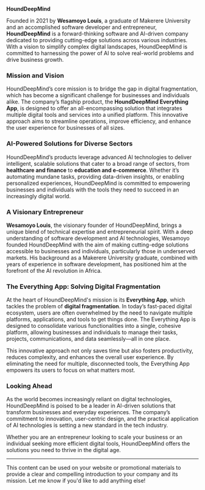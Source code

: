 **HoundDeepMind**

Founded in 2021 by **Wesamoyo Louis**, a graduate of Makerere University and an accomplished software developer and entrepreneur, **HoundDeepMind** is a forward-thinking software and AI-driven company dedicated to providing cutting-edge solutions across various industries. With a vision to simplify complex digital landscapes, HoundDeepMind is committed to harnessing the power of AI to solve real-world problems and drive business growth.

### Mission and Vision
HoundDeepMind’s core mission is to bridge the gap in digital fragmentation, which has become a significant challenge for businesses and individuals alike. The company’s flagship product, the **HoundDeepMind Everything App**, is designed to offer an all-encompassing solution that integrates multiple digital tools and services into a unified platform. This innovative approach aims to streamline operations, improve efficiency, and enhance the user experience for businesses of all sizes.

### AI-Powered Solutions for Diverse Sectors
HoundDeepMind’s products leverage advanced AI technologies to deliver intelligent, scalable solutions that cater to a broad range of sectors, from **healthcare and finance** to **education and e-commerce**. Whether it’s automating mundane tasks, providing data-driven insights, or enabling personalized experiences, HoundDeepMind is committed to empowering businesses and individuals with the tools they need to succeed in an increasingly digital world.

### A Visionary Entrepreneur
**Wesamoyo Louis**, the visionary founder of HoundDeepMind, brings a unique blend of technical expertise and entrepreneurial spirit. With a deep understanding of software development and AI technologies, Wesamoyo founded HoundDeepMind with the aim of making cutting-edge solutions accessible to businesses and individuals, particularly those in underserved markets. His background as a Makerere University graduate, combined with years of experience in software development, has positioned him at the forefront of the AI revolution in Africa.

### The Everything App: Solving Digital Fragmentation
At the heart of HoundDeepMind's mission is its **Everything App**, which tackles the problem of **digital fragmentation**. In today’s fast-paced digital ecosystem, users are often overwhelmed by the need to navigate multiple platforms, applications, and tools to get things done. The Everything App is designed to consolidate various functionalities into a single, cohesive platform, allowing businesses and individuals to manage their tasks, projects, communications, and data seamlessly—all in one place.

This innovative approach not only saves time but also fosters productivity, reduces complexity, and enhances the overall user experience. By eliminating the need for multiple, disconnected tools, the Everything App empowers its users to focus on what matters most.

### Looking Ahead
As the world becomes increasingly reliant on digital technologies, HoundDeepMind is poised to be a leader in AI-driven solutions that transform businesses and everyday experiences. The company’s commitment to innovation, user-centric design, and the practical application of AI technologies is setting a new standard in the tech industry.

Whether you are an entrepreneur looking to scale your business or an individual seeking more efficient digital tools, HoundDeepMind offers the solutions you need to thrive in the digital age.

---

This content can be used on your website or promotional materials to provide a clear and compelling introduction to your company and its mission. Let me know if you'd like to add anything else!
